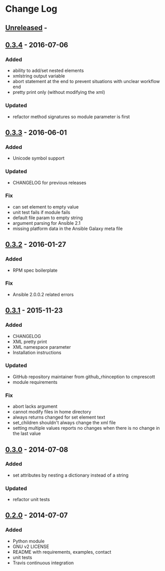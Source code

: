 # Change Log

## [Unreleased] - 

## [0.3.4] - 2016-07-06
### Added
- ability to add/set nested elements
- xmlstring output variable
- abort statement at the end to prevent situations with unclear workflow end
- pretty print only (without modifying the xml)

### Updated
- refactor method signatures so module parameter is first

## [0.3.3] - 2016-06-01
### Added
- Unicode symbol support

### Updated
- CHANGELOG for previous releases

### Fix
- can set element to empty value
- unit test fails if module fails
- default file param to empty string
- argument parsing for Ansible 2.1
- missing platform data in the Ansible Galaxy meta file

## [0.3.2] - 2016-01-27
### Added
- RPM spec boilerplate

### Fix
- Ansible 2.0.0.2 related errors

## [0.3.1] - 2015-11-23
### Added
- CHANGELOG
- XML pretty print
- XML namespace parameter
- Installation instructions

### Updated
- GitHub repository maintainer from github_rhinception to cmprescott
- module requirements

### Fix
- abort lacks argument
- cannot modify files in home directory
- always returns changed for set element text
- set_children shouldn't always change the xml file
- setting multiple values reports no changes when there is no change in the last value

## [0.3.0] - 2014-07-08
### Added
- set attributes by nesting a dictionary instead of a string

### Updated
- refactor unit tests 

## [0.2.0] - 2014-07-07
### Added
- Python module
- GNU v2 LICENSE
- README with requirements, examples, contact
- unit tests
- Travis continuous integration

[Unreleased]: https://github.com/cmprescott/ansible-xml/compare/0.3.4...HEAD
[0.3.4]: https://github.com/cmprescott/ansible-xml/compare/0.3.3...0.3.4
[0.3.3]: https://github.com/cmprescott/ansible-xml/compare/0.3.2...0.3.3
[0.3.2]: https://github.com/cmprescott/ansible-xml/compare/0.3.1...0.3.2
[0.3.1]: https://github.com/cmprescott/ansible-xml/compare/0.3.0...0.3.1
[0.3.0]: https://github.com/cmprescott/ansible-xml/compare/0.2.0...0.3.0
[0.2.0]: https://github.com/cmprescott/ansible-xml/compare/0154284...0.2.0
